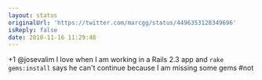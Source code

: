 ```yaml
---
layout: status
originalUrl: 'https://twitter.com/marcgg/status/4496353128349696'
isReply: false
date: 2010-11-16 11:29:48
---
```


+1 @josevalim I love when I am working in a Rails 2.3 app and `rake gems:install` says he can't continue because I am missing some gems #not
